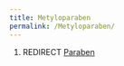 ```yaml
---
title: Metyloparaben
permalink: /Metyloparaben/
---
```


1.  REDIRECT [Paraben](/atopedia/Paraben "wikilink")
